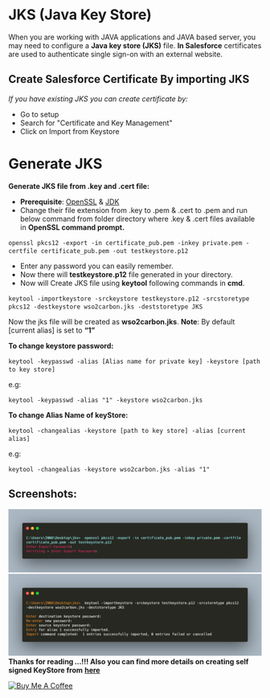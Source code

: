 # JKS (Java Key Store)
When you are working with JAVA applications and JAVA based server, you may need to configure a **Java key store (JKS)** file. 
**In Salesforce** certificates are used to authenticate single sign-on with an external website.

## Create Salesforce Certificate By importing JKS
*If you have existing JKS you can create certificate by:*
 - Go to setup 
 - Search for "Certificate and Key Management"
 - Click on Import from Keystore

# Generate JKS

**Generate JKS file from .key and .cert file:**
- **Prerequisite**: [OpenSSL](https://www.openssl.org/source/) & [JDK](https://www.oracle.com/in/java/technologies/javase-downloads.html)
 - Change their file extension from .key to .pem & .cert to .pem and run below command from folder directory where .key & .cert files available in **OpenSSL command prompt.**
 ```
 openssl pkcs12 -export -in certificate_pub.pem -inkey private.pem -certfile certificate_pub.pem -out testkeystore.p12
 ```
 
 - Enter any password you can easily remember.
 - Now there will **testkeystore.p12** file generated in your directory.
 - Now will Create JKS file using **keytool** following commands in **cmd**.
 ```
 keytool -importkeystore -srckeystore testkeystore.p12 -srcstoretype pkcs12 -destkeystore wso2carbon.jks -deststoretype JKS
 ```
 Now the jks file will be created as **wso2carbon.jks**.
 **Note**: By default [current alias] is set to **“1”**
 
**To change keystore password:**
```
keytool -keypasswd -alias [Alias name for private key] -keystore [path to key store]
```
e.g:
```
keytool -keypasswd -alias "1" -keystore wso2carbon.jks 
```
**To change Alias Name of keyStore:**
```
keytool -changealias -keystore [path to key store] -alias [current alias]
```
e.g: 
```
keytool -changealias -keystore wso2carbon.jks -alias "1"
```

## Screenshots:
![To create .P12](https://raw.githubusercontent.com/shivamkapasia0/JKS-Salesforce/main/JKS%20SS/createP12.png)
![to create JKS](https://raw.githubusercontent.com/shivamkapasia0/JKS-Salesforce/main/JKS%20SS/createJKS.png)
**Thanks for reading …!!! Also you can find more details on creating self signed KeyStore from**  **[here](http://www.javasecurity.org/2015/09/how-to-create-self-signed-keystore-jks.html)**


<a href="https://www.buymeacoffee.com/shivamkapasia0" target="_blank"><img src="https://cdn.buymeacoffee.com/buttons/v2/default-yellow.png" alt="Buy Me A Coffee" style="height: 20px !important;width: 20px !important;" ></a>
